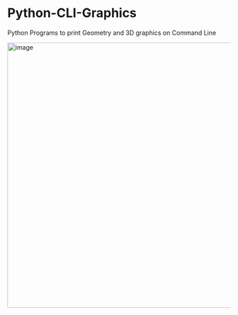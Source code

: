 # Python-CLI-Graphics
Python Programs to print Geometry and 3D graphics on Command Line



<img width="598" alt="image" src="https://user-images.githubusercontent.com/51709189/235909383-a7588550-01b2-4d34-87e9-a209ed03eaac.png">
